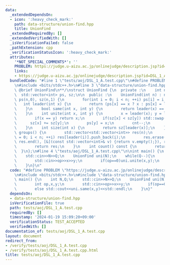 ```yaml
---
data:
  _extendedDependsOn:
  - icon: ':heavy_check_mark:'
    path: data-structure/union-find.hpp
    title: UnionFind
  _extendedRequiredBy: []
  _extendedVerifiedWith: []
  _isVerificationFailed: false
  _pathExtension: cpp
  _verificationStatusIcon: ':heavy_check_mark:'
  attributes:
    '*NOT_SPECIAL_COMMENTS*': ''
    PROBLEM: https://judge.u-aizu.ac.jp/onlinejudge/description.jsp?id=DSL_1_A
    links:
    - https://judge.u-aizu.ac.jp/onlinejudge/description.jsp?id=DSL_1_A
  bundledCode: "#line 1 \"tests/aoj/DSL_1_A.test.cpp\"\n#define PROBLEM \"https://judge.u-aizu.ac.jp/onlinejudge/description.jsp?id=DSL_1_A\"\
    \n#include <bits/stdc++.h>\n#line 3 \"data-structure/union-find.hpp\"\n/**\n *\
    \ @brief UnionFind\n**/\nstruct UnionFind {\n  private :\n    int n, cnt;\n  \
    \  std::vector<int> ps, sz;\n\n  public :\n    UnionFind(int n) : n(n), cnt(n),\
    \ ps(n,0), sz(n,1) {\n        for(int i = 0; i < n; ++i) ps[i] = i;\n    }\n \
    \   int leader(int x) {\n        return (ps[x] == x ? x : ps[x] = leader(ps[x]));\n\
    \    }\n    bool same(int x, int y) {\n        return leader(x) == leader(y);\n\
    \    }\n    int unite(int x, int y) {\n        x = leader(x); y = leader(y);\n\
    \        if(x == y) return x;\n        if(sz[x] < sz[y]) std::swap(x, y);\n  \
    \      sz[x] += sz[y];\n        ps[y] = x;\n        cnt--;\n        return x;\n\
    \    }\n    int size(int x) {\n        return sz[leader(x)];\n    }\n    std::vector<std::vector<int>>\
    \ groups() {\n        std::vector<std::vector<int>> res(n);\n        for(int i\
    \ = 0; i < n; ++i) res[leader(i)].push_back(i);\n        res.erase(std::remove_if(res.begin(),\
    \ res.end(), [&](const std::vector<int>& v) {return v.empty();}), res.end());\n\
    \        return res;\n    }\n    int count() const {\n        return cnt;\n  \
    \  }\n};\n#line 4 \"tests/aoj/DSL_1_A.test.cpp\"\n\nint main() {\n    int N,Q;\n\
    \    std::cin>>N>>Q;\n    UnionFind uni(N);\n    while(Q--){\n        int op,x,y;\n\
    \        std::cin>>op>>x>>y;\n        if(op==0)uni.unite(x,y);\n        else std::cout<<uni.same(x,y)<<std::endl;\n\
    \    }\n}\n"
  code: "#define PROBLEM \"https://judge.u-aizu.ac.jp/onlinejudge/description.jsp?id=DSL_1_A\"\
    \n#include <bits/stdc++.h>\n#include \"data-structure/union-find.hpp\"\n\nint\
    \ main() {\n    int N,Q;\n    std::cin>>N>>Q;\n    UnionFind uni(N);\n    while(Q--){\n\
    \        int op,x,y;\n        std::cin>>op>>x>>y;\n        if(op==0)uni.unite(x,y);\n\
    \        else std::cout<<uni.same(x,y)<<std::endl;\n    }\n}"
  dependsOn:
  - data-structure/union-find.hpp
  isVerificationFile: true
  path: tests/aoj/DSL_1_A.test.cpp
  requiredBy: []
  timestamp: '2024-01-19 15:09:20+09:00'
  verificationStatus: TEST_ACCEPTED
  verifiedWith: []
documentation_of: tests/aoj/DSL_1_A.test.cpp
layout: document
redirect_from:
- /verify/tests/aoj/DSL_1_A.test.cpp
- /verify/tests/aoj/DSL_1_A.test.cpp.html
title: tests/aoj/DSL_1_A.test.cpp
---
```

